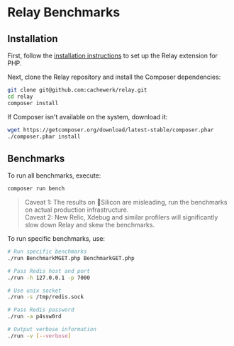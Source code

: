 # Relay Benchmarks

## Installation

First, follow the [installation instructions](https://relay.so/docs/installation) to set up the Relay extension for PHP.

Next, clone the Relay repository and install the Composer dependencies:

```bash
git clone git@github.com:cachewerk/relay.git
cd relay
composer install
```

If Composer isn't available on the system, download it:

```bash
wget https://getcomposer.org/download/latest-stable/composer.phar
./composer.phar install
```

## Benchmarks

To run all benchmarks, execute:

```bash
composer run bench
```

> Caveat 1: The results on Silicon are misleading, run the benchmarks on actual production infrastructure.   
> Caveat 2: New Relic, Xdebug and similar profilers will significantly slow down Relay and skew the benchmarks.

To run specific benchmarks, use:

```bash
# Run specific benchmarks
./run BenchmarkMGET.php BenchmarkGET.php

# Pass Redis host and port
./run -h 127.0.0.1 -p 7000

# Use unix socket
./run -s /tmp/redis.sock

# Pass Redis password
./run -a p4ssw0rd

# Output verbose information
./run -v [--verbose]
```

